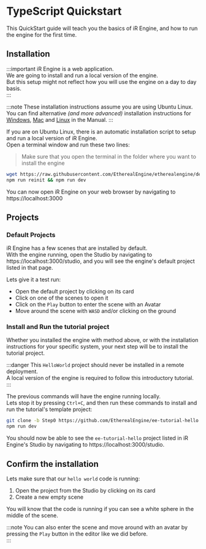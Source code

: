 <!-- import UbuntuInstall from '../../../_partials/installUbuntu.md' -->
<!-- import DefaultProjects from '../../../_partials/defaultProjects.md' -->

# TypeScript Quickstart
This QuickStart guide will teach you the basics of iR Engine, and how to run the engine for the first time.  

## Installation
<!-- Start of partial: UbuntuInstall -->
:::important
iR Engine is a web application.  
We are going to install and run a local version of the engine.  
But this setup might not reflect how you will use the engine on a day to day basis.  
:::

:::note
These installation instructions assume you are using Ubuntu Linux.  
You can find alternative _(and more advanced)_ installation instructions for [Windows](/manual/install/windowsWSL), [Mac](/manual/install/macOSX) and [Linux](/manual/install/linux) in the Manual.
:::

If you are on Ubuntu Linux, there is an automatic installation script to setup and run a local version of iR Engine.  
Open a terminal window and run these two lines:  
> Make sure that you open the terminal in the folder where you want to install the engine
```bash
wget https://raw.githubusercontent.com/EtherealEngine/etherealengine/dev/scripts/ubuntu-install.sh && bash -i ./ubuntu-install.sh
npm run reinit && npm run dev
```
You can now open iR Engine on your web browser by navigating to https://localhost:3000

<!-- End of partial: UbuntuInstall -->

## Projects
### Default Projects
<!-- Start of partial: DefaultProjects -->
iR Engine has a few scenes that are installed by default.  
With the engine running, open the Studio by navigating to https://localhost:3000/studio, and you will see the engine's default project listed in that page.  

Lets give it a test run:
- Open the default project by clicking on its card
- Click on one of the scenes to open it
- Click on the `Play` button to enter the scene with an Avatar
- Move around the scene with `WASD` and/or clicking on the ground

<!-- End of partial: DefaultProjects -->

### Install and Run the tutorial project
Whether you installed the engine with method above, or with the installation instructions for your specific system, your next step will be to install the tutorial project.

:::danger
This `HelloWorld` project should never be installed in a remote deployment.  
A local version of the engine is required to follow this introductory tutorial.  
:::

The previous commands will have the engine running locally.  
Lets stop it by pressing `Ctrl+C`, and then run these commands to install and run the tutorial's template project:
```bash
git clone -b Step0 https://github.com/EtherealEngine/ee-tutorial-hello packages/projects/projects/ee-tutorial-hello
npm run dev
```

You should now be able to see the `ee-tutorial-hello` project listed in iR Engine's Studio by navigating to https://localhost:3000/studio.

## Confirm the installation
Lets make sure that our `hello world` code is running:
1. Open the project from the Studio by clicking on its card
2. Create a new empty scene

You will know that the code is running if you can see a white sphere in the middle of the scene.  

:::note
You can also enter the scene and move around with an avatar by pressing the `Play` button in the editor like we did before.  
:::

